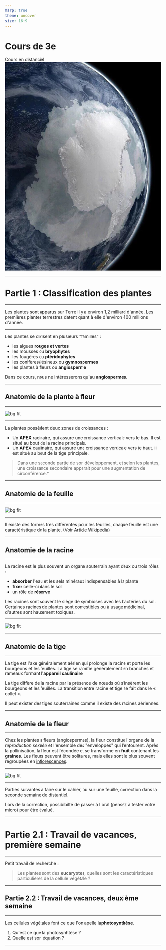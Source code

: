 ```yaml
---
marp: true
theme: uncover
size: 16:9
---
```

<!-- paginate: true -->
# Cours de 3e

Cours en distanciel
![bg opacity](Ressources/Photos/You-dont-typically-see-this-part-of-earth.jpg)

---

# Partie 1 : Classification des plantes

--- 

Les plantes sont apparus sur Terre il y a environ 1,2 milliard d'année. Les premières plantes terrestres datent quant à elle d'environ 400 millions d'année. 

---

Les plantes se divisent en plusieurs "familles" : 

* les algues **rouges et vertes**
* les mousses ou **bryophytes**
* les fougères ou **ptéridophytes**
* les conifères/résineux ou **gymnospermes**
* les plantes à fleurs ou **angiosperme**

Dans ce cours, nous ne intéresserons qu'au **angiospermes**. 

---

## Anatomie de la plante à fleur

---

![bg fit](http://ekladata.com/zU82hPhgeUcl-QXoUAz9pDD9eUI.jpg)

---

La plantes possèdent deux zones de croissances : 

* Un **APEX** racinaire, qui assure une croissance verticale vers le bas. Il est situé au bout de la racine principale. 
* Un **APEX** caulinaire, qui assure une croissance verticale vers le haut. Il est situé au bout de la tige principale. 

>Dans une seconde partie de son développement, et selon les plantes, une croissance secondaire apparait pour une augmentation de circonférence.*

---
## Anatomie de la feuille
---

![bg fit](http://www.ac-grenoble.fr/ecoles/hg/local/cache-vignettes/L500xH411/Constitution_d_une_feuille-4f9b7.jpg)

---

Il existe des formes très différentes pour les feuilles, chaque feuille est une caractéristique de la plante. (Voir [Article Wikipédia](https://fr.wikipedia.org/wiki/Forme_foliaire))

---
## Anatomie de la racine
---


La racine est le plus souvent un organe souterrain ayant deux ou trois rôles :

* **absorber** l'eau et les sels minéraux indispensables à la plante
* **fixer** celle-ci dans le sol 
* un rôle de **réserve**


Les racines sont souvent le siège de symbioses avec les bactéries du sol.
Certaines racines de plantes sont comestibles ou à usage médicinal, d'autres sont hautement toxiques.

---
![bg fit](https://images.theconversation.com/files/238212/original/file-20180926-48656-p0lpi3.png?ixlib=rb-1.1.0&q=45&auto=format&w=1200&h=1200.0&fit=crop)

---
## Anatomie de la tige
---
La tige est l'axe généralement aérien qui prolonge la racine et porte les bourgeons et les feuilles.
La tige se ramifie généralement en branches et rameaux formant l'**appareil caulinaire**. 

La tige diffère de la racine par la présence de nœuds où s'insèrent les bourgeons et les feuilles. 
La transition entre racine et tige se fait dans le « collet ». 

Il peut exister des tiges souterraines comme il existe des racines aériennes.

---
## Anatomie de la fleur 
---

Chez les plantes à fleurs (angiospermes), la fleur constitue l'organe de la *reproduction sexuée* et l'ensemble des "enveloppes" qui l'entourent. 
Après la pollinisation, la fleur est fécondée et se transforme en **fruit** contenant les **graines**. Les fleurs peuvent être solitaires, mais elles sont le plus souvent regroupées en [inflorescences](https://fr.wikipedia.org/wiki/Inflorescence).

---

![bg fit](https://lululataupe.com/images/decouverte/nature/schema-d-une-fleur.png)

--- 

Parties suivantes à faire sur le cahier, ou sur une feuille, correction dans la seconde semaine de distantiel.

Lors de la correction, possibibilté de passer à l'oral (pensez à tester votre micro) pour être évalué. 

---

# Partie 2.1 : Travail de vacances, première semaine

--- 

Petit travail de recherche : 

> Les plantes sont des **eucaryotes**, quelles sont les caractéristiques particulières de la cellule végétale ? 

---

## Partie 2.2 : Travail de vacances, deuxième semaine

---

Les cellules végétales font ce que l'on apelle la**photosynthèse**. 

1) Qu'est ce que la photosynhtèse ? 
2) Quelle est son équation ? 

---